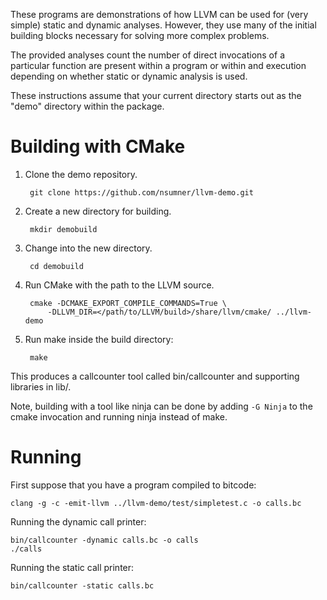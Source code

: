 These programs are demonstrations of how LLVM can be used for (very simple)
static and dynamic analyses. However, they use many of the initial building
blocks necessary for solving more complex problems.

The provided analyses count the number of direct invocations of a particular
function are present within a program or within and execution depending on
whether static or dynamic analysis is used.

These instructions assume that your current directory starts out as the "demo"
directory within the package.


Building with CMake
==============================================
1. Clone the demo repository.

        git clone https://github.com/nsumner/llvm-demo.git

2. Create a new directory for building.

        mkdir demobuild

3. Change into the new directory.

        cd demobuild

4. Run CMake with the path to the LLVM source.

        cmake -DCMAKE_EXPORT_COMPILE_COMMANDS=True \
            -DLLVM_DIR=</path/to/LLVM/build>/share/llvm/cmake/ ../llvm-demo

5. Run make inside the build directory:

        make

This produces a callcounter tool called bin/callcounter and supporting
libraries in lib/.

Note, building with a tool like ninja can be done by adding `-G Ninja` to
the cmake invocation and running ninja instead of make.

Running
==============================================

First suppose that you have a program compiled to bitcode:

    clang -g -c -emit-llvm ../llvm-demo/test/simpletest.c -o calls.bc

Running the dynamic call printer:

    bin/callcounter -dynamic calls.bc -o calls
    ./calls

Running the static call printer:

    bin/callcounter -static calls.bc
